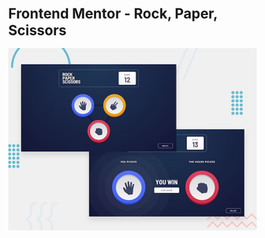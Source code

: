 # Frontend Mentor - Rock, Paper, Scissors

![Design preview for the Rock, Paper, Scissors coding challenge](./design/desktop-preview.jpg)

